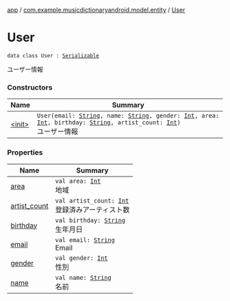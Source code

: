 [app](../../index.md) / [com.example.musicdictionaryandroid.model.entity](../index.md) / [User](./index.md)

# User

`data class User : `[`Serializable`](https://developer.android.com/reference/java/io/Serializable.html)

ユーザー情報

### Constructors

| Name | Summary |
|---|---|
| [&lt;init&gt;](-init-.md) | `User(email: `[`String`](https://kotlinlang.org/api/latest/jvm/stdlib/kotlin/-string/index.html)`, name: `[`String`](https://kotlinlang.org/api/latest/jvm/stdlib/kotlin/-string/index.html)`, gender: `[`Int`](https://kotlinlang.org/api/latest/jvm/stdlib/kotlin/-int/index.html)`, area: `[`Int`](https://kotlinlang.org/api/latest/jvm/stdlib/kotlin/-int/index.html)`, birthday: `[`String`](https://kotlinlang.org/api/latest/jvm/stdlib/kotlin/-string/index.html)`, artist_count: `[`Int`](https://kotlinlang.org/api/latest/jvm/stdlib/kotlin/-int/index.html)`)`<br>ユーザー情報 |

### Properties

| Name | Summary |
|---|---|
| [area](area.md) | `val area: `[`Int`](https://kotlinlang.org/api/latest/jvm/stdlib/kotlin/-int/index.html)<br>地域 |
| [artist_count](artist_count.md) | `val artist_count: `[`Int`](https://kotlinlang.org/api/latest/jvm/stdlib/kotlin/-int/index.html)<br>登録済みアーティスト数 |
| [birthday](birthday.md) | `val birthday: `[`String`](https://kotlinlang.org/api/latest/jvm/stdlib/kotlin/-string/index.html)<br>生年月日 |
| [email](email.md) | `val email: `[`String`](https://kotlinlang.org/api/latest/jvm/stdlib/kotlin/-string/index.html)<br>Email |
| [gender](gender.md) | `val gender: `[`Int`](https://kotlinlang.org/api/latest/jvm/stdlib/kotlin/-int/index.html)<br>性別 |
| [name](name.md) | `val name: `[`String`](https://kotlinlang.org/api/latest/jvm/stdlib/kotlin/-string/index.html)<br>名前 |
